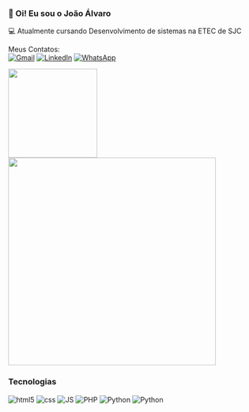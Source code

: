 
### 👋 Oi! Eu sou o João Álvaro
💻 Atualmente cursando Desenvolvimento de sistemas na ETEC de SJC

Meus Contatos: <br>
[![Gmail](https://img.shields.io/badge/Gmail-D14836?style=for-the-badge&logo=gmail&logoColor=white)](mailto:joaosilvaabc1@mail.com)
[![LinkedIn](https://img.shields.io/badge/LinkedIn-0077B5?style=for-the-badge&logo=linkedin&logoColor=white)](https://www.linkedin.com/in/jo%C3%A3o-%C3%A1lvaro-oliveira-silva-921b29223/)
[![WhatsApp](https://img.shields.io/badge/WhatsApp-25D366?style=for-the-badge&logo=whatsapp&logoColor=white)](https://wa.me/+5512997444739)

<div>
 <img height="180em" src="https://github-readme-stats.vercel.app/api?username=JoaoAlv4ro&show_icons=true&theme=react&include_all_commits=true&count_private=true"/>
 <img width="420em" src="https://github-readme-stats.vercel.app/api/top-langs/?username=JoaoAlv4ro&layout=compact&langs_count=16&theme=react"/>
</div>
 
### Tecnologias
<div style="display: inline_block">
  <img align="center" alt="html5" src="https://img.shields.io/badge/HTML5-E34F26?style=for-the-badge&logo=html5&logoColor=white" />
  <img align="center" alt="css" src="https://img.shields.io/badge/CSS3-1572B6?style=for-the-badge&logo=css3&logoColor=white" />
  <img align="center" alt="JS" src="https://img.shields.io/badge/JavaScript-F7DF1E?style=for-the-badge&logo=javascript&logoColor=black"/>
  <img align="center" alt="PHP" src="https://img.shields.io/badge/PHP-777BB4?style=for-the-badge&logo=php&logoColor=white"/>
  <img align="center" alt="Python" src="https://img.shields.io/badge/Python-14354C?style=for-the-badge&logo=python&logoColor=white"/>
  <img align="center" alt="Python" src="https://img.shields.io/badge/MySQL-00000F?style=for-the-badge&logo=mysql&logoColor=white"/>
</div><br/>


<!---
JoaoAlv4ro/JoaoAlv4ro is a ✨ special ✨ repository because its `README.md` (this file) appears on your GitHub profile.
You can click the Preview link to take a look at your changes.
--->

